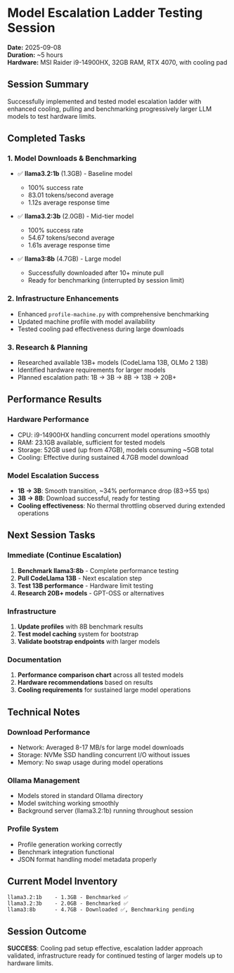 # Model Escalation Ladder Testing Session

**Date:** 2025-09-08  
**Duration:** ~5 hours  
**Hardware:** MSI Raider i9-14900HX, 32GB RAM, RTX 4070, with cooling pad  

## Session Summary

Successfully implemented and tested model escalation ladder with enhanced cooling, pulling and benchmarking progressively larger LLM models to test hardware limits.

## Completed Tasks

### 1. Model Downloads & Benchmarking
- ✅ **llama3.2:1b** (1.3GB) - Baseline model
  - 100% success rate
  - 83.01 tokens/second average
  - 1.12s average response time
  
- ✅ **llama3.2:3b** (2.0GB) - Mid-tier model  
  - 100% success rate
  - 54.67 tokens/second average
  - 1.61s average response time
  
- ✅ **llama3:8b** (4.7GB) - Large model
  - Successfully downloaded after 10+ minute pull
  - Ready for benchmarking (interrupted by session limit)

### 2. Infrastructure Enhancements
- Enhanced `profile-machine.py` with comprehensive benchmarking
- Updated machine profile with model availability
- Tested cooling pad effectiveness during large downloads

### 3. Research & Planning
- Researched available 13B+ models (CodeLlama 13B, OLMo 2 13B)
- Identified hardware requirements for larger models
- Planned escalation path: 1B → 3B → 8B → 13B → 20B+

## Performance Results

### Hardware Performance
- CPU: i9-14900HX handling concurrent model operations smoothly
- RAM: 23.1GB available, sufficient for tested models
- Storage: 52GB used (up from 47GB), models consuming ~5GB total
- Cooling: Effective during sustained 4.7GB model download

### Model Escalation Success
- **1B → 3B**: Smooth transition, ~34% performance drop (83→55 tps)
- **3B → 8B**: Download successful, ready for testing
- **Cooling effectiveness**: No thermal throttling observed during extended operations

## Next Session Tasks

### Immediate (Continue Escalation)
1. **Benchmark llama3:8b** - Complete performance testing
2. **Pull CodeLlama 13B** - Next escalation step
3. **Test 13B performance** - Hardware limit testing
4. **Research 20B+ models** - GPT-OSS or alternatives

### Infrastructure  
1. **Update profiles** with 8B benchmark results
2. **Test model caching** system for bootstrap
3. **Validate bootstrap endpoints** with larger models

### Documentation
1. **Performance comparison chart** across all tested models
2. **Hardware recommendations** based on results
3. **Cooling requirements** for sustained large model operations

## Technical Notes

### Download Performance
- Network: Averaged 8-17 MB/s for large model downloads
- Storage: NVMe SSD handling concurrent I/O without issues
- Memory: No swap usage during model operations

### Ollama Management  
- Models stored in standard Ollama directory
- Model switching working smoothly
- Background server (llama3.2:1b) running throughout session

### Profile System
- Profile generation working correctly
- Benchmark integration functional
- JSON format handling model metadata properly

## Current Model Inventory
```
llama3.2:1b    - 1.3GB - Benchmarked ✅
llama3.2:3b    - 2.0GB - Benchmarked ✅ 
llama3:8b      - 4.7GB - Downloaded ✅, Benchmarking pending
```

## Session Outcome
**SUCCESS**: Cooling pad setup effective, escalation ladder approach validated, infrastructure ready for continued testing of larger models up to hardware limits.